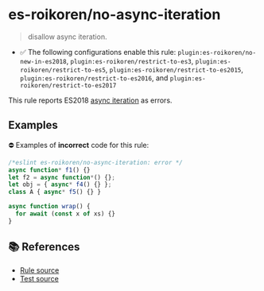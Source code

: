 # es-roikoren/no-async-iteration
> disallow async iteration.

- ✅ The following configurations enable this rule: `plugin:es-roikoren/no-new-in-es2018`, `plugin:es-roikoren/restrict-to-es3`, `plugin:es-roikoren/restrict-to-es5`, `plugin:es-roikoren/restrict-to-es2015`, `plugin:es-roikoren/restrict-to-es2016`, and `plugin:es-roikoren/restrict-to-es2017`

This rule reports ES2018 [async iteration](https://github.com/tc39/proposal-async-iteration#readme) as errors.

## Examples

⛔ Examples of **incorrect** code for this rule:

```js
/*eslint es-roikoren/no-async-iteration: error */
async function* f1() {}
let f2 = async function*() {};
let obj = { async* f4() {} };
class A { async* f5() {} }

async function wrap() {
  for await (const x of xs) {}
}
```

## 📚 References

- [Rule source](https://github.com/roikoren755/eslint-plugin-es/blob/v0.0.3/src/rules/no-async-iteration.ts)
- [Test source](https://github.com/roikoren755/eslint-plugin-es/blob/v0.0.3/tests/src/rules/no-async-iteration.ts)
